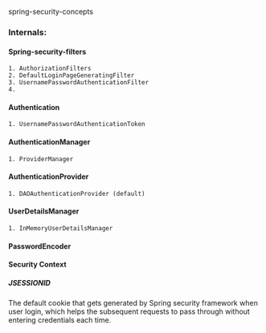 spring-security-concepts
### Internals:
#### Spring-security-filters
    1. AuthorizationFilters
    2. DefaultLoginPageGeneratingFilter
    3. UsernamePasswordAuthenticationFilter
    4. 
#### Authentication
    1. UsernamePasswordAuthenticationToken
#### AuthenticationManager
    1. ProviderManager
#### AuthenticationProvider
    1. DAOAuthenticationProvider (default)
#### UserDetailsManager
    1. InMemoryUserDetailsManager
#### PasswordEncoder
#### Security Context

##### JSESSIONID
The default cookie that gets generated by Spring security framework when user login, which helps the subsequent requests to pass through without entering credentials each time.